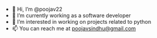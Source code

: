- 👋 Hi, I’m @poojav22
- 🌱 I’m currently working as a software developer
- 👀 I’m interested in working on projects related to python
- 📫 You can reach me at poojavsindhu@gmail.com

<!---
Poojav22/Poojav22 is a ✨ special ✨ repository because its `README.md` (this file) appears on your GitHub profile.
You can click the Preview link to take a look at your changes.
--->
